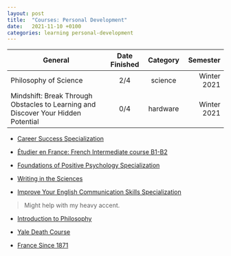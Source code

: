 ```yaml
---
layout: post
title:  "Courses: Personal Development"
date:   2021-11-10 +0100
categories: learning personal-development
---
```


| General        | Date Finished | Category | Semester  |
| ------------- |:-------------:|:-------------:| -----:|
| Philosophy of Science |  2/4 | science | Winter 2021 |
| Mindshift: Break Through Obstacles to Learning and Discover Your Hidden Potential |  0/4 | hardware |Winter 2021 |

- [Career Success Specialization](https://www.coursera.org/specializations/career-success)

- [Étudier en France: French Intermediate course B1-B2](https://www.coursera.org/learn/etudier-en-france)

- [Foundations of Positive Psychology Specialization](https://www.coursera.org/specializations/positivepsychology)

- [Writing in the Sciences](https://www.coursera.org/learn/sciwrite)

- [Improve Your English Communication Skills Specialization](https://www.coursera.org/specializations/improve-english)
> Might help with my heavy accent.

- [Introduction to Philosophy](https://www.coursera.org/learn/philosophy)

- [Yale Death Course](https://oyc.yale.edu/death/phil-176)

- [France Since 1871](https://oyc.yale.edu/history/hist-276/lecture-1)
